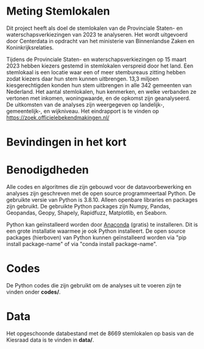 # Meting Stemlokalen
Dit project heeft als doel de stemlokalen van de Provinciale Staten- en waterschapsverkiezingen van 2023 te analyseren. Het wordt uitgevoerd door Centerdata in opdracht van het ministerie van Binnenlandse Zaken en Koninkrijksrelaties.

Tijdens de Provinciale Staten- en waterschapsverkiezingen op 15 maart 2023 hebben kiezers gestemd in stemlokalen verspreid door het land. Een stemlokaal is een locatie waar een of meer stembureaus zitting hebben zodat kiezers daar hun stem kunnen uitbrengen. 13,3 miljoen kiesgerechtigden konden hun stem uitbrengen in alle 342 gemeenten van Nederland. Het aantal stemlokalen, hun kenmerken, en welke verbanden ze vertonen met inkomen, woningwaarde, en de opkomst zijn geanalyseerd. De uitkomsten van de analyses zijn weergegeven op landelijk-, gemeentelijk-, en wijkniveau. Het eindrapport is te vinden op https://zoek.officielebekendmakingen.nl/

# Bevindingen in het kort

# Benodigdheden
Alle codes en algoritmes die zijn gebouwd voor de datavoorbewerking en analyses zijn geschreven met de open source programmeertaal Python. De gebruikte versie van Python is 3.8.10. Alleen openbare libraries en packages zijn gebruikt. De gebruikte Python packages zijn Numpy, Pandas, Geopandas, Geopy, Shapely, Rapidfuzz, Matplotlib, en Seaborn.

Python kan geïnstalleerd worden door [Anaconda](https://www.anaconda.com/) (gratis) te installeren. Dit is een grote installatie waarmee je ook Python installeert. De open source packages (hierboven) van Python kunnen geïnstalleerd worden via "pip install package-name" of via "conda install package-name".

# Codes
De Python codes die zijn gebruikt om de analyses uit te voeren zijn te vinden onder **codes/**.

# Data
Het opgeschoonde databestand met de 8669 stemlokalen op basis van de Kiesraad data is te vinden in **data/**.
